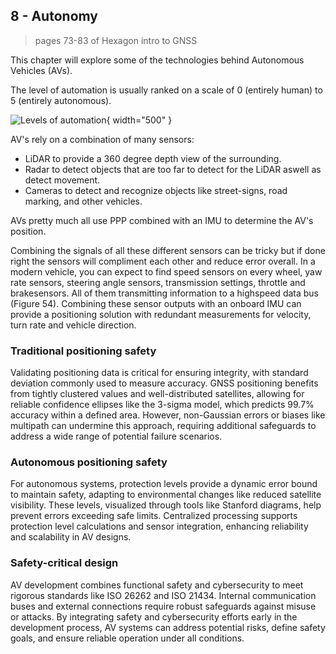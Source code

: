 ## 8 - Autonomy

> pages 73-83 of Hexagon intro to GNSS

This chapter will explore some of the technologies behind Autonomous Vehicles (AVs).

The level of automation is usually ranked on a scale of 0 (entirely human) to 5 (entirely autonomous).

![Levels of automation](../../../images/Levels%20of%20automation.png){ width="500" }

AV's rely on a combination of many sensors:

- LiDAR to provide a 360 degree depth view of the surrounding.
- Radar to detect objects that are too far to detect for the LiDAR aswell as detect movement.
- Cameras to detect and recognize objects like street-signs, road marking, and other vehicles.

AVs pretty much all use PPP combined with an IMU to determine the AV's position.

Combining the signals of all these different sensors can be tricky but if done right the sensors will compliment each other and reduce error overall.
In a modern vehicle, you can expect to find speed sensors on every wheel, yaw rate sensors, steering angle sensors, transmission settings, throttle and brakesensors.
All of them transmitting information to a highspeed data bus (Figure 54).
Combining these sensor outputs with an onboard IMU can provide a positioning solution with redundant measurements for velocity, turn rate and vehicle direction.

### Traditional positioning safety

Validating positioning data is critical for ensuring integrity, with standard deviation commonly used to measure accuracy.
GNSS positioning benefits from tightly clustered values and well-distributed satellites, allowing for reliable confidence ellipses like the 3-sigma model, which predicts 99.7% accuracy within a defined area.
However, non-Gaussian errors or biases like multipath can undermine this approach, requiring additional safeguards to address a wide range of potential failure scenarios.

### Autonomous positioning safety

For autonomous systems, protection levels provide a dynamic error bound to maintain safety, adapting to environmental changes like reduced satellite visibility.
These levels, visualized through tools like Stanford diagrams, help prevent errors exceeding safe limits.
Centralized processing supports protection level calculations and sensor integration, enhancing reliability and scalability in AV designs.

### Safety-critical design

AV development combines functional safety and cybersecurity to meet rigorous standards like ISO 26262 and ISO 21434.
Internal communication buses and external connections require robust safeguards against misuse or attacks.
By integrating safety and cybersecurity efforts early in the development process, AV systems can address potential risks, define safety goals, and ensure reliable operation under all conditions.

